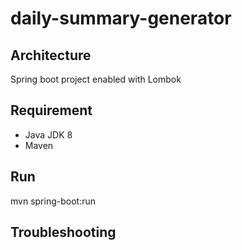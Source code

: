 # daily-summary-generator

## Architecture
Spring boot project enabled with Lombok

## Requirement
- Java JDK 8
- Maven

## Run
mvn spring-boot:run

## Troubleshooting
